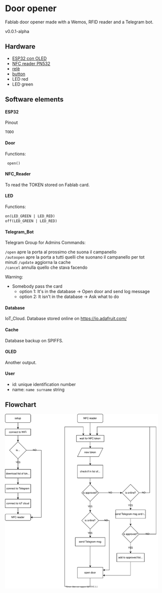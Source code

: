# Door opener
Fablab door opener made with a Wemos, RFID reader and a Telegram bot.

v0.0.1-alpha

## Hardware
- [ESP32 con OLED](https://www.amazon.it/ILS-Arduino-Bluetooth-ESP-32S-ESP8266/dp/B0769HNFTP/)
- [NFC reader PN532](https://www.amazon.it/ICQUANZX-Communication-Arduino-Raspberry-Android/dp/B07VT431QZ/)
- [relè](https://www.amazon.it/ARCELI-KY-019-Channel-Module-arduino/dp/B07BVXT1ZK/)
- [button](https://www.amazon.it/Coolais-interruttore-momentaneo-impermeabile-confezione/dp/B07L4LSXNR)
- LED red
- LED green

## Software elements
#### ESP32
Pinout 

    TODO
#### Door
Functions:

     open()
#### NFC_Reader
To read the TOKEN stored on Fablab card.

#### LED 
Functions:

    on(LED_GREEN | LED_RED)
    off(LED_GREEN | LED_RED)

#### Telegram_Bot
Telegram Group for Admins
Commands:

`/open`  apre la porta al prossimo che suona il campanello    
`/autoopen` apre la porta a tutti quelli che suonano il campanello per tot minuti
`/update` aggiorna la cache    
`/cancel` annulla quello che stava facendo


Warning:
- Somebody pass the card
    - option 1: It's in the database -> Open door and send log message
    - option 2: It isn't in the database -> Ask what to do 

#### Database
IoT_Cloud. Database stored online on https://io.adafruit.com/

#### Cache
Database backup on SPIFFS.

#### OLED
Another output.

#### User
- id: unique identification number   
- name: `name surname` string

## Flowchart

![Flowchart](docs/flowchart.svg)